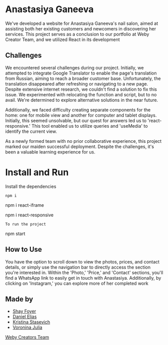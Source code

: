 # Anastasiya Ganeeva

We've developed a website for Anastasiya Ganeeva's nail salon, aimed at assisting both her existing customers and newcomers in discovering her services. This project serves as a conclusion to our portfolio at Weby Creator Team, and we utilized React in its development

## Challenges

We encountered several challenges during our project. Initially, we attempted to integrate Google Translator to enable the page's translation from Russian, aiming to reach a broader customer base.
Unfortunately, the translation disappeared after refreshing or navigating to a new page. Despite extensive internet research, we couldn't find a solution to fix this issue. We experimented with relocating the function and script, but to no avail. We're determined to explore alternative solutions in the near future.

Additionally, we faced difficulty creating separate components for the home: one for mobile view and another for computer and tablet displays. Initially, this seemed unsolvable, but our quest for answers led us to 'react-responsive.' This tool enabled us to utilize queries and 'useMedia' to identify the current view.

As a newly formed team with no prior collaborative experience, this project marked our maiden successful deployment. Despite the challenges, it's been a valuable learning experience for us.

# Install and Run

Install the dependencies

```
npm i
```

npm i react-iframe

npm i react-responsive

```
To run the project
```

npm start

## How to Use

You have the option to scroll down to view the photos, prices, and contact details, or simply use the navigation bar to directly access the section you're interested in. Within the 'Photo,' 'Price,' and 'Contact' sections, you'll find a WhatsApp link to easily get in touch with Anastasiya. Additionally, by clicking on 'Instagram,' you can explore more of her completed work

## Made by

-   [Shay Foyer](https://github.com/shayfoyer)
-   [Daniel Elias](https://github.com/daniel103)
-   [Kristina Stasevich](https://github.com/Kristina-web-development)
-   [Voronina Julia](https://www.linkedin.com/in/julia-voronina-660a6a28b/)

[Weby Creators Team](https://github.com/WebyCreatorsTeam)
